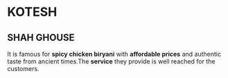# KOTESH 
## SHAH GHOUSE
It is famous for **spicy chicken biryani** with **affordable prices** and authentic taste from ancient times.The **service** they provide is well reached for the customers.




